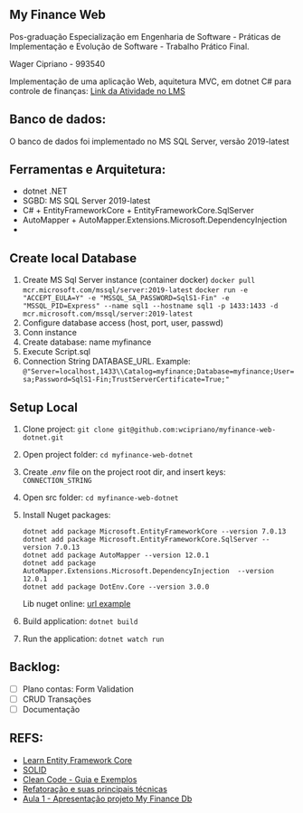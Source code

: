 ## My Finance Web

Pos-graduação Especialização em Engenharia de Software - Práticas de Implementação e Evolução de Software - Trabalho Prático Final.

Wager Cipriano - 993540

Implementação de uma aplicação Web, aquitetura MVC, em dotnet C# para controle de finanças:
[Link da Atividade no LMS](https://pucminas.instructure.com/courses/152488/discussion_topics/584975)

## Banco de dados:

O banco de dados foi implementado no MS SQL Server, versão 2019-latest

## Ferramentas e Arquitetura:

- dotnet .NET
- SGBD: MS SQL Server 2019-latest
- C# + EntityFrameworkCore + EntityFrameworkCore.SqlServer
- AutoMapper + AutoMapper.Extensions.Microsoft.DependencyInjection
-

## Create local Database

1. Create MS Sql Server instance (container docker)
   `docker pull mcr.microsoft.com/mssql/server:2019-latest`
   `docker run -e "ACCEPT_EULA=Y" -e "MSSQL_SA_PASSWORD=SqlS1-Fin" -e "MSSQL_PID=Express" --name sql1 --hostname sql1 -p 1433:1433 -d mcr.microsoft.com/mssql/server:2019-latest`
1. Configure database access (host, port, user, passwd)
1. Conn instance
1. Create database: name myfinance
1. Execute Script.sql
1. Connection String
   DATABASE_URL. Example: `@"Server=localhost,1433\\Catalog=myfinance;Database=myfinance;User=sa;Password=SqlS1-Fin;TrustServerCertificate=True;"`

## Setup Local

1. Clone project:
   `git clone git@github.com:wcipriano/myfinance-web-dotnet.git`
1. Open project folder:
   `cd myfinance-web-dotnet`
1. Create _.env_ file on the project root dir, and insert keys: `CONNECTION_STRING`
1. Open src folder:
   `cd myfinance-web-dotnet`
1. Install Nuget packages:

   ```
   dotnet add package Microsoft.EntityFrameworkCore --version 7.0.13
   dotnet add package Microsoft.EntityFrameworkCore.SqlServer --version 7.0.13
   dotnet add package AutoMapper --version 12.0.1
   dotnet add package AutoMapper.Extensions.Microsoft.DependencyInjection  --version 12.0.1
   dotnet add package DotEnv.Core --version 3.0.0
   ```

   Lib nuget online: [url example](https://www.nuget.org/packages/Microsoft.EntityFrameworkCore.SqlServer/7.0.13)

1. Build application: `dotnet build`
1. Run the application: `dotnet watch run`

## Backlog:

- [ ] Plano contas: Form Validation
- [ ] CRUD Transações
- [ ] Documentação

## REFS:

- [Learn Entity Framework Core](https://www.learnentityframeworkcore.com/dbcontext/)
- [SOLID](https://medium.com/desenvolvendo-com-paixao/o-que-%C3%A9-solid-o-guia-completo-para-voc%C3%AA-entender-os-5-princ%C3%ADpios-da-poo-2b937b3fc530)
- [Clean Code - Guia e Exemplos](https://balta.io/artigos/clean-code)
- [Refatoração e suas principais técnicas](https://blog.geekhunter.com.br/refatoracao/)
- [Aula 1 - Apresentação projeto My Finance Db](https://pucminas.instructure.com/courses/152488/pages/aula-1?module_item_id=3366815)
